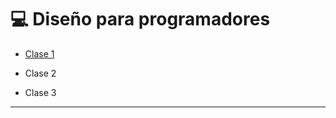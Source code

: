 # :computer: Diseño para programadores

- [Clase 1](https://github.com/eugenia1984/UTN-FRSR-Programacion/blob/main/2do_anio_2do_sem/laboratorio_programacion/disenio/clase01.md)

- Clase 2

- Clase 3

---
